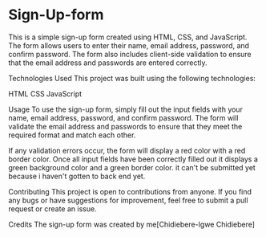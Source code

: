 # Sign-Up-form
This is a simple sign-up form created using HTML, CSS, and JavaScript. The form allows users to enter their name, email address, password, and confirm password. The form also includes client-side validation to ensure that the email address and passwords are entered correctly.

 Technologies Used
This project was built using the following technologies:

HTML
CSS
JavaScript

Usage
To use the sign-up form, simply fill out the input fields with your name, email address, password, and confirm password. The form will validate the email address and passwords to ensure that they meet the required format and match each other.

If any validation errors occur, the form will display a red color with a red border color. Once all input fields have been correctly filled out it displays a green background color and a green border color. it can't be submitted yet because i haven't gotten to back end yet. 

Contributing
This project is open to contributions from anyone. If you find any bugs or have suggestions for improvement, feel free to submit a pull request or create an issue.

Credits
The sign-up form was created by me[Chidiebere-Igwe Chidiebere]
